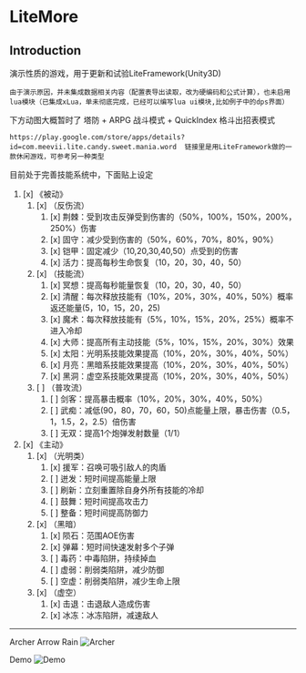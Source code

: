 # LiteMore

## Introduction

演示性质的游戏，用于更新和试验LiteFramework(Unity3D)

`由于演示原因，并未集成数据相关内容（配置表导出读取，改为硬编码和公式计算），也未启用lua模块（已集成xLua，单未彻底完成，已经可以编写lua ui模块,比如例子中的dps界面）`

下方动图大概暂时了 塔防 + ARPG 战斗模式 + QuickIndex 格斗出招表模式

`https://play.google.com/store/apps/details?id=com.meevii.lite.candy.sweet.mania.word  链接里是用LiteFramework做的一款休闲游戏，可参考另一种类型`

目前处于完善技能系统中，下面贴上设定

1. [x] 《被动》
    1. [x] （反伤流）
        1. [x] 荆棘：受到攻击反弹受到伤害的（50%，100%，150%，200%，250%）伤害
        2. [x] 固守：减少受到伤害的（50%，60%，70%，80%，90%）
        3. [x] 铠甲：固定减少（10,20,30,40,50）点受到的伤害
        4. [x] 活力：提高每秒生命恢复（10，20，30，40，50）
    2. [x] （技能流）
        1. [x] 冥想：提高每秒能量恢复（10，20，30，40，50）
        2. [x] 清醒：每次释放技能有（10%，20%，30%，40%，50%）概率返还能量(5，10，15，20，25)
        3. [x] 魔术：每次释放技能有（5%，10%，15%，20%，25%）概率不进入冷却
        4. [x] 大师：提高所有主动技能（5%，10%，15%，20%，30%）效果
        5. [x] 太阳：光明系技能效果提高（10%，20%，30%，40%，50%）
        6. [x] 月亮：黑暗系技能效果提高（10%，20%，30%，40%，50%）
        7. [x] 黑洞：虚空系技能效果提高（10%，20%，30%，40%，50%）
    3. [ ] （普攻流）
        1. [ ] 剑客：提高暴击概率（10%，20%，30%，40%，50%）
        2. [ ] 武痴：减低(90，80，70，60，50)点能量上限，暴击伤害（0.5，1，1.5，2，2.5）倍伤害
        3. [ ] 无双：提高1个炮弹发射数量（1/1）
2. [x] 《主动》
    1. [x] （光明类）
        1. [x] 援军：召唤可吸引敌人的肉盾
        2. [ ] 迸发：短时间提高能量上限
        3. [ ] 刷新：立刻重置除自身外所有技能的冷却
        4. [ ] 鼓舞：短时间提高攻击力
        5. [ ] 整备：短时间提高防御力
    2. [x] （黑暗）
        1. [x] 陨石：范围AOE伤害
        2. [x] 弹幕：短时间快速发射多个子弹
        3. [ ] 毒药：中毒陷阱，持续掉血
        4. [ ] 虚弱：削弱类陷阱，减少防御
        5. [ ] 空虚：削弱类陷阱，减少生命上限
    3. [x] （虚空）
        1. [x] 击退：击退敌人造成伤害
        2. [x] 冰冻：冰冻陷阱，减速敌人


----


Archer Arrow Rain
![Archer](https://github.com/UnSkyToo/LiteMore/blob/master/Docs/Images/archer.gif)

Demo
![Demo](https://github.com/UnSkyToo/LiteMore/blob/master/Docs/Images/demo.gif)

